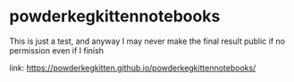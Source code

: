 # powderkegkittennotebooks
This is just a test, and anyway I may never make the final result public if no permission even if I finish

link:
https://powderkegkitten.github.io/powderkegkittennotebooks/
